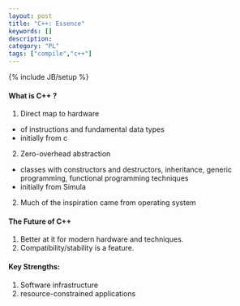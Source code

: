 ```yaml
--- 
layout: post 
title: "C++: Essence" 
keywords: [] 
description: 
category: "PL"
tags: ["compile","c++"] 
--- 
```

{% include JB/setup %}


#### What is C++ ?
1. Direct map to hardware
- of instructions and fundamental data types
- initially from c
2. Zero-overhead abstraction
- classes with constructors and destructors, inheritance, generic programming,
  functional programming techniques
- initially from Simula

2. Much of the inspiration came from operating system

#### The Future of C++
1. Better at it for modern hardware and techniques.
2. Compatibility/stability is a feature. 


#### Key Strengths:
1. Software infrastructure
2. resource-constrained applications

